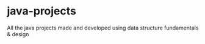 # java-projects
All the java projects made and developed using data structure fundamentals & design
